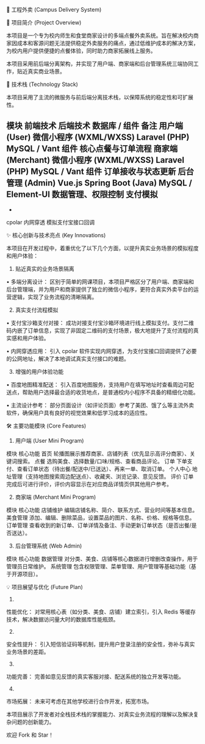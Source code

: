 🛵 工程外卖 (Campus Delivery System)

🌟 项目简介 (Project Overview)

本项目是一个专为校内师生和食堂商家设计的多端点餐外卖系统。旨在解决校内商家因成本和客源问题无法提供稳定外卖服务的痛点，通过低维护成本的解决方案，为校内用户提供便捷的点餐体验，同时助力商家拓展线上服务。

本项目采用前后端分离架构，并实现了用户端、商家端和后台管理系统三端协同工作，贴近真实商业场景。

🚀 技术栈 (Technology Stack)

本项目采用了主流的微服务与前后端分离技术栈，以保障系统的稳定性和可扩展性。

模块
前端技术
后端技术
数据库 / 组件
备注
用户端 (User)
微信小程序 (WXML/WXSS)
Laravel (PHP)
MySQL / Vant 组件
核心点餐与订单流程
商家端 (Merchant)
微信小程序 (WXML/WXSS)
Laravel (PHP)
MySQL / Vant 组件
订单接收与状态更新
后台管理 (Admin)
Vue.js
Spring Boot (Java)
MySQL / Element-UI
数据管理、权限控制
支付模拟
-
-
cpolar 内网穿透
模拟支付宝接口回调


✨ 核心创新与技术亮点 (Key Innovations)

本项目在开发过程中，着重优化了以下几个方面，以提升真实业务场景的模拟程度和用户体验：

1. 贴近真实的业务场景隔离

•
多端分离设计： 区别于简单的网课项目，本项目严格区分了用户端、商家端和后台管理端，并为用户和商家提供了独立的微信小程序，更符合真实外卖平台的运营逻辑，实现了业务流程的清晰隔离。

2. 真实支付流程模拟

•
支付宝沙箱支付对接： 成功对接支付宝沙箱环境进行线上模拟支付。支付二维码内嵌了订单信息，实现了非固定二维码的支付场景，极大地提升了支付流程的真实感和用户体验。

•
内网穿透应用： 引入 cpolar 软件实现内网穿透，为支付宝接口回调提供了必要的公网地址，解决了本地调试真实支付接口的难题。

3. 增强的用户体验功能

•
百度地图精准配送： 引入百度地图服务，支持用户在填写地址时查看周边可配送点，帮助用户选择最合适的收货地点，是普通校内小程序不具备的精细化功能。

•
主流设计参考： 部分页面设计（如评论页面）参考了美团、饿了么等主流外卖软件，确保用户具有良好的视觉效果和低学习成本的适应性。

🛠️ 主要功能模块 (Core Features)

1. 用户端 (User Mini Program)

模块
核心功能
首页
轮播图展示推荐商家、店铺列表（优先显示高评分商家）、关键词搜索。
点餐
选购美食、选择数量/口味/规格、查看商品评论。
订单
下单支付、查看订单状态（待出餐/配送中/已送达）、再来一单、取消订单。
个人中心
地址管理（支持地图搜索周边配送点）、收藏夹、浏览记录、意见反馈。
评价
订单完成后可进行评价，评价内容显示在对应商品详情页供其他用户参考。


2. 商家端 (Merchant Mini Program)

模块
核心功能
店铺维护
编辑店铺名称、简介、联系方式、营业时间等基本信息。
美食管理
添加、编辑、删除菜品，设置菜品的图片、名称、价格、规格等信息。
订单管理
查看收到的新订单、订单详情及备注、手动更新订单状态（是否出餐/是否送达）。


3. 后台管理系统 (Web Admin)

模块
核心功能
数据管理
对分类、美食、店铺等核心数据进行增删改查操作，用于管理员日常维护。
系统管理
包含权限管理、菜单管理、用户管理等基础功能（基于开源项目）。


💡 项目展望与优化 (Future Plan)

1.
性能优化： 对常用核心表（如分类、美食、店铺）建立索引，引入 Redis 等缓存技术，解决数据访问量大时的数据库性能瓶颈。

2.
安全性提升： 引入短信验证码等机制，提升用户登录注册的安全性，弥补与真实业务场景的差距。

3.
功能完善： 完善如意见反馈的真实客服对接、配送系统的独立开发等功能。

4.
市场拓展： 未来可考虑在其他学校进行合作开发，拓宽市场。




本项目展示了开发者对全栈技术栈的掌握能力、对真实业务流程的理解以及解决复杂问题的创新能力。

欢迎 Fork 和 Star！

